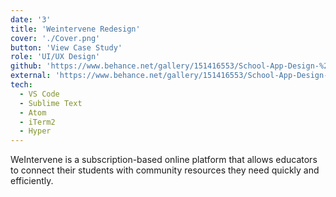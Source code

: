 ```yaml
---
date: '3'
title: 'Weintervene Redesign'
cover: './Cover.png'
button: 'View Case Study'
role: 'UI/UX Design'
github: 'https://www.behance.net/gallery/151416553/School-App-Design-%28Weintervene%29?tracking_source=for_you_feed_user_published'
external: 'https://www.behance.net/gallery/151416553/School-App-Design-%28Weintervene%29?tracking_source=for_you_feed_user_published'
tech:
  - VS Code
  - Sublime Text
  - Atom
  - iTerm2
  - Hyper
---
```


WeIntervene is a subscription-based online platform that allows educators to connect their students with community resources they need quickly and efficiently. 

